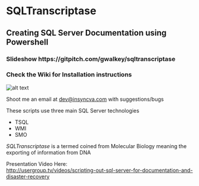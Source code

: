 # SQLTranscriptase 
<h2>Creating SQL Server Documentation using Powershell</h2>

<h3>Slideshow https://gitpitch.com/gwalkey/sqltranscriptase</h3>

<h3>Check the Wiki for Installation instructions</h3>

![alt text](https://raw.githubusercontent.com/gwalkey/SQLTranscriptase/master/SQLT.gif)

Shoot me an email at dev@insyncva.com with suggestions/bugs

These scripts use three main SQL Server technologies
* TSQL
* WMI
* SMO

<em>SQLTranscriptase</em> is a termed coined from Molecular Biology meaning the exporting of information from DNA

Presentation Video Here:<br>
http://usergroup.tv/videos/scripting-out-sql-server-for-documentation-and-disaster-recovery




